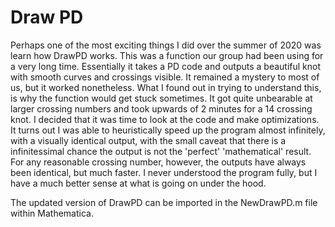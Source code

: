 
# Draw PD

Perhaps one of the most exciting things I did over the summer of 2020 was learn how DrawPD works. This was a function our group had been using for a very long time. Essentially it takes a PD code and outputs a beautiful knot with smooth curves and crossings visible. It remained a mystery to most of us, but it worked nonetheless. What I found out in trying to understand this, is why the function would get stuck sometimes. It got quite unbearable at larger crossing numbers and took upwards of 2 minutes for a 14 crossing knot. I decided that it was time to look at the code and make optimizations. It turns out I was able to heuristically speed up the program almost infinitely, with a visually identical output, with the small caveat that there is a infinitessimal chance the output is not the 'perfect' 'mathematical' result. For any reasonable crossing number, however, the outputs have always been identical, but much faster. I never understood the program fully, but I have a much better sense at what is going on under the hood.

The updated version of DrawPD can be imported in the NewDrawPD.m file within Mathematica.